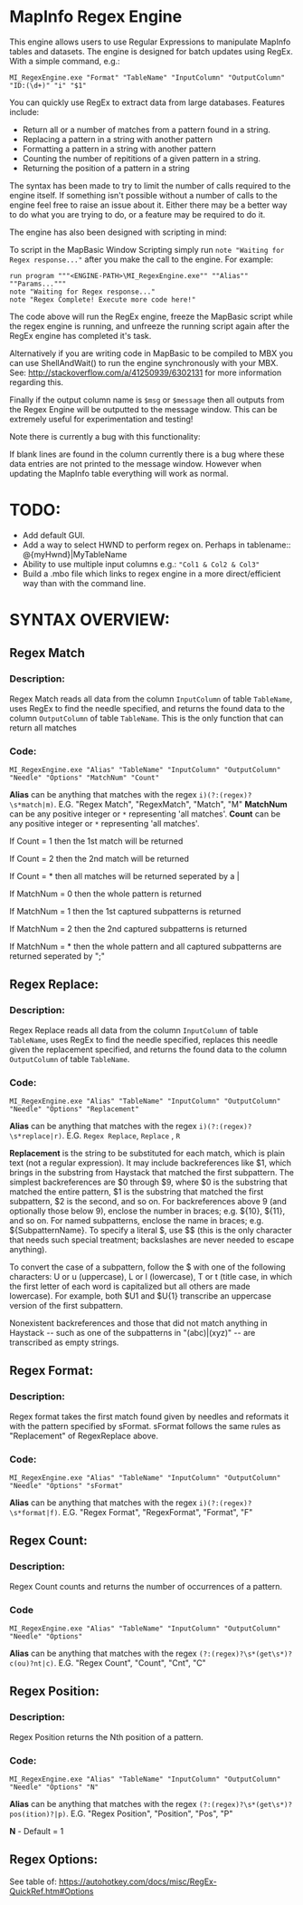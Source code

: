 # MapInfo Regex Engine
This engine allows users to use Regular Expressions to manipulate MapInfo tables and datasets. The engine is designed for batch updates using RegEx. With a simple command, e.g.:

```
MI_RegexEngine.exe "Format" "TableName" "InputColumn" "OutputColumn" "ID:(\d+)" "i" "$1"
```

You can quickly use RegEx to extract data from large databases. Features include:

* Return all or a number of matches from a pattern found in a string.
* Replacing a pattern in a string with another pattern
* Formatting a pattern in a string with another pattern
* Counting the number of repititions of a given pattern in a string.
* Returning the position of a pattern in a string

The syntax has been made to try to limit the number of calls required to the engine itself. If something isn't possible without a number of calls to the engine feel free to raise an issue about it. Either there may be a better way to do what you are trying to do, or a feature may be required to do it.

The engine has also been designed with scripting in mind:

To script in the MapBasic Window Scripting simply run `note "Waiting for Regex response..."` after you make the call to the engine. For example:

```
run program """<ENGINE-PATH>\MI_RegexEngine.exe"" ""Alias"" ""Params..."""
note "Waiting for Regex response..."
note "Regex Complete! Execute more code here!"
```

The code above will run the RegEx engine, freeze the MapBasic script while the regex engine is running, and unfreeze the running script again after the RegEx engine has completed it's task.

Alternatively if you are writing code in MapBasic to be compiled to MBX you can use ShellAndWait() to run the engine synchronously with your MBX. See: http://stackoverflow.com/a/41250939/6302131 for more information regarding this.

Finally if the output column name is `$msg` or `$message` then all outputs from the Regex Engine will be outputted to the message window. This can be extremely useful for experimentation and testing!

Note there is currently a bug with this functionality:

If blank lines are found in the column currently there is a bug where these data entries are not printed to the message window. However when updating the MapInfo table everything will work as normal.

# TODO:
* Add default GUI.
* Add a way to select HWND to perform regex on. Perhaps in tablename:: @{myHwnd}|MyTableName
* Ability to use multiple input columns e.g.: `"Col1 & Col2 & Col3"`
* Build a .mbo file which links to regex engine in a more direct/efficient way than with the command line.

# SYNTAX OVERVIEW:

## Regex Match

### Description:

Regex Match reads all data from the column `InputColumn` of table `TableName`, uses RegEx to find the needle specified, and returns the found data to the column `OutputColumn` of table `TableName`. This is the only function that can return all matches

### Code:

```
MI_RegexEngine.exe "Alias" "TableName" "InputColumn" "OutputColumn" "Needle" "Options" "MatchNum" "Count"
```

**Alias** can be anything that matches with the regex `i)(?:(regex)?\s*match|m)`. E.G. "Regex Match", "RegexMatch", "Match", "M"
**MatchNum** can be any positive integer or `*` representing 'all matches'.
**Count** can be any positive integer or `*` representing 'all matches'.

If Count = 1 then the 1st match will be returned

If Count = 2 then the 2nd match will be returned

If Count = * then all matches will be returned seperated by a |

If MatchNum = 0 then the whole pattern is returned

If MatchNum = 1 then the 1st captured subpatterns is returned

If MatchNum = 2 then the 2nd captured subpatterns is returned

If MatchNum = * then the whole pattern and all captured subpatterns are returned seperated by ";"


##  Regex Replace:

### Description:

Regex Replace reads all data from the column `InputColumn` of table `TableName`, uses RegEx to find the needle specified, replaces this needle given the replacement specified, and returns the found data to the column `OutputColumn` of table `TableName`.

### Code:

```
MI_RegexEngine.exe "Alias" "TableName" "InputColumn" "OutputColumn" "Needle" "Options" "Replacement"
```

**Alias** can be anything that matches with the regex `i)(?:(regex)?\s*replace|r)`. E.G. `Regex Replace`, `Replace` , `R`

**Replacement** is the string to be substituted for each match, which is plain text (not a regular expression). It may include backreferences like $1, which brings in the substring from Haystack that matched the first subpattern. The simplest backreferences are $0 through $9, where $0 is the substring that matched the entire pattern, $1 is the substring that matched the first subpattern, $2 is the second, and so on. For backreferences above 9 (and optionally those below 9), enclose the number in braces; e.g. ${10}, ${11}, and so on. For named subpatterns, enclose the name in braces; e.g. ${SubpatternName}. To specify a literal $, use $$ (this is the only character that needs such special treatment; backslashes are never needed to escape anything).

To convert the case of a subpattern, follow the $ with one of the following characters: U or u (uppercase), L or l (lowercase), T or t (title case, in which the first letter of each word is capitalized but all others are made lowercase). For example, both $U1 and $U{1} transcribe an uppercase version of the first subpattern.

Nonexistent backreferences and those that did not match anything in Haystack -- such as one of the subpatterns in "(abc)|(xyz)" -- are transcribed as empty strings.

##  Regex Format:

### Description:

Regex format takes the first match found given by needles and reformats it with the pattern specified by sFormat. sFormat follows the same rules as "Replacement" of RegexReplace above.

### Code:

```
MI_RegexEngine.exe "Alias" "TableName" "InputColumn" "OutputColumn" "Needle" "Options" "sFormat"
```

**Alias** can be anything that matches with the regex `i)(?:(regex)?\s*format|f)`. E.G. "Regex Format", "RegexFormat", "Format", "F"

##  Regex Count:

### Description:

Regex Count counts and returns the number of occurrences of a pattern.


### Code
```
MI_RegexEngine.exe "Alias" "TableName" "InputColumn" "OutputColumn" "Needle" "Options"
```
**Alias** can be anything that matches with the regex `(?:(regex)?\s*(get\s*)?c(ou)?nt|c)`. E.G. "Regex Count", "Count", "Cnt", "C"

##  Regex Position:

### Description:

Regex Position returns the Nth position of a pattern.

### Code:

```
MI_RegexEngine.exe "Alias" "TableName" "InputColumn" "OutputColumn" "Needle" "Options" "N"
```

**Alias** can be anything that matches with the regex `(?:(regex)?\s*(get\s*)?pos(ition)?|p)`. E.G. "Regex Position", "Position", "Pos", "P"

**N** - Default = 1

## Regex Options:

  See table of: https://autohotkey.com/docs/misc/RegEx-QuickRef.htm#Options
